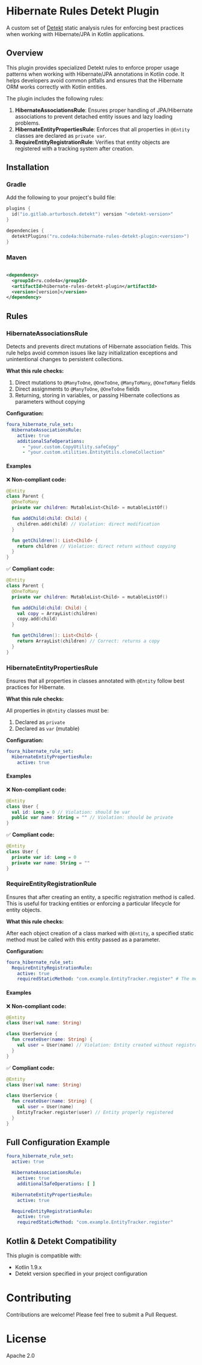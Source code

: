 # Hibernate Rules Detekt Plugin

A custom set of [Detekt](https://github.com/detekt/detekt) static analysis rules for enforcing best practices when
working with Hibernate/JPA in Kotlin applications.

## Overview

This plugin provides specialized Detekt rules to enforce proper usage patterns when working with Hibernate/JPA
annotations in Kotlin code. It helps developers avoid common pitfalls and ensures that the Hibernate ORM works correctly
with Kotlin entities.

The plugin includes the following rules:

1. **HibernateAssociationsRule**: Ensures proper handling of JPA/Hibernate associations to prevent detached entity
   issues and lazy loading problems.
2. **HibernateEntityPropertiesRule**: Enforces that all properties in `@Entity` classes are declared as `private var`.
3. **RequireEntityRegistrationRule**: Verifies that entity objects are registered with a tracking system after creation.

## Installation

### Gradle

Add the following to your project's build file:

```kotlin
plugins {
  id("io.gitlab.arturbosch.detekt") version "<detekt-version>"
}

dependencies {
  detektPlugins("ru.code4a:hibernate-rules-detekt-plugin:<version>")
}
```

### Maven

```xml

<dependency>
  <groupId>ru.code4a</groupId>
  <artifactId>hibernate-rules-detekt-plugin</artifactId>
  <version>[version]</version>
</dependency>
```

## Rules

### HibernateAssociationsRule

Detects and prevents direct mutations of Hibernate association fields. This rule helps avoid common issues like lazy
initialization exceptions and unintentional changes to persistent collections.

**What this rule checks:**

1. Direct mutations to `@ManyToOne`, `@OneToOne`, `@ManyToMany`, `@OneToMany` fields
2. Direct assignments to `@ManyToOne`, `@OneToOne` fields
3. Returning, storing in variables, or passing Hibernate collections as parameters without copying

**Configuration:**

```yaml
foura_hibernate_rule_set:
  HibernateAssociationsRule:
    active: true
    additionalSafeOperations:
      - "your.custom.CopyUtility.safeCopy"
      - "your.custom.utilities.EntityUtils.cloneCollection"
```

#### Examples

❌ **Non-compliant code:**

```kotlin
@Entity
class Parent {
  @OneToMany
  private var children: MutableList<Child> = mutableListOf()

  fun addChild(child: Child) {
    children.add(child) // Violation: direct modification
  }

  fun getChildren(): List<Child> {
    return children // Violation: direct return without copying
  }
}
```

✅ **Compliant code:**

```kotlin
@Entity
class Parent {
  @OneToMany
  private var children: MutableList<Child> = mutableListOf()

  fun addChild(child: Child) {
    val copy = ArrayList(children)
    copy.add(child)
  }

  fun getChildren(): List<Child> {
    return ArrayList(children) // Correct: returns a copy
  }
}
```

### HibernateEntityPropertiesRule

Ensures that all properties in classes annotated with `@Entity` follow best practices for Hibernate.

**What this rule checks:**

All properties in `@Entity` classes must be:

1. Declared as `private`
2. Declared as `var` (mutable)

**Configuration:**

```yaml
foura_hibernate_rule_set:
  HibernateEntityPropertiesRule:
    active: true
```

#### Examples

❌ **Non-compliant code:**

```kotlin
@Entity
class User {
  val id: Long = 0 // Violation: should be var
  public var name: String = "" // Violation: should be private
}
```

✅ **Compliant code:**

```kotlin
@Entity
class User {
  private var id: Long = 0
  private var name: String = ""
}
```

### RequireEntityRegistrationRule

Ensures that after creating an entity, a specific registration method is called. This is useful for tracking entities or
enforcing a particular lifecycle for entity objects.

**What this rule checks:**

After each object creation of a class marked with `@Entity`, a specified static method must be called with this entity
passed as a parameter.

**Configuration:**

```yaml
foura_hibernate_rule_set:
  RequireEntityRegistrationRule:
    active: true
    requiredStaticMethod: "com.example.EntityTracker.register" # The method that must be called
```

#### Examples

❌ **Non-compliant code:**

```kotlin
@Entity
class User(val name: String)

class UserService {
  fun createUser(name: String) {
    val user = User(name) // Violation: Entity created without registration
  }
}
```

✅ **Compliant code:**

```kotlin
@Entity
class User(val name: String)

class UserService {
  fun createUser(name: String) {
    val user = User(name)
    EntityTracker.register(user) // Entity properly registered
  }
}
```

## Full Configuration Example

```yaml
foura_hibernate_rule_set:
  active: true

  HibernateAssociationsRule:
    active: true
    additionalSafeOperations: [ ]

  HibernateEntityPropertiesRule:
    active: true

  RequireEntityRegistrationRule:
    active: true
    requiredStaticMethod: "com.example.EntityTracker.register"
```

## Kotlin & Detekt Compatibility

This plugin is compatible with:

- Kotlin 1.9.x
- Detekt version specified in your project configuration

# Contributing

Contributions are welcome! Please feel free to submit a Pull Request.

# License

Apache 2.0
